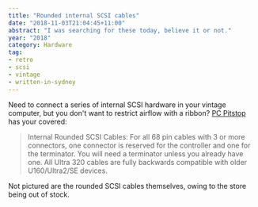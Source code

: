 ```yaml
---
title: "Rounded internal SCSI cables"
date: "2018-11-03T21:04:45+11:00"
abstract: "I was searching for these today, believe it or not."
year: "2018"
category: Hardware
tag:
- retro
- scsi
- vintage
- written-in-sydney
---
```

Need to connect a series of internal SCSI hardware in your vintage computer, but you don't want to restrict airflow with a ribbon? [PC Pitstop] has your covered:

> Internal Rounded SCSI Cables: For all 68 pin cables with 3 or more connectors, one connector is reserved for the controller and one for the terminator. You will need a terminator unless you already have one. All Ultra 320 cables are fully backwards compatible with older U160/Ultra2/SE devices.

Not pictured are the rounded SCSI cables themselves, owing to the store being out of stock.

[PC Pitstop]: https://www.pc-pitstop.com/scsi_cables/rounded_scsi_cables.asp


